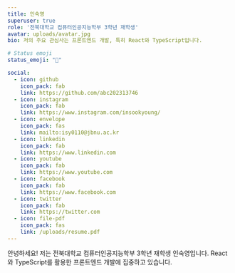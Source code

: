 ```yaml
---
title: 인숙영
superuser: true
role: '전북대학교 컴퓨터인공지능학부 3학년 재학생'
avatar: uploads/avatar.jpg
bio: 저의 주요 관심사는 프론트엔드 개발, 특히 React와 TypeScript입니다.

# Status emoji
status_emoji: "🐤"

social:
  - icon: github
    icon_pack: fab
    link: https://github.com/abc202313746
  - icon: instagram
    icon_pack: fab
    link: https://www.instagram.com/insookyoung/
  - icon: envelope
    icon_pack: fas
    link: mailto:isy0110@jbnu.ac.kr
  - icon: linkedin
    icon_pack: fab
    link: https://www.linkedin.com
  - icon: youtube
    icon_pack: fab
    link: https://www.youtube.com
  - icon: facebook
    icon_pack: fab
    link: https://www.facebook.com
  - icon: twitter
    icon_pack: fab
    link: https://twitter.com
  - icon: file-pdf
    icon_pack: fas
    link: /uploads/resume.pdf
---
```


안녕하세요! 저는 전북대학교 컴퓨터인공지능학부 3학년 재학생 인숙영입니다. 
React와 TypeScript를 활용한 프론트엔드 개발에 집중하고 있습니다.
